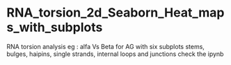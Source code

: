 # RNA_torsion_2d_Seaborn_Heat_maps_with_subplots
RNA torsion analysis
eg : alfa Vs Beta for AG
with six subplots stems, bulges, haipins, single strands, internal loops and junctions
check the ipynb
